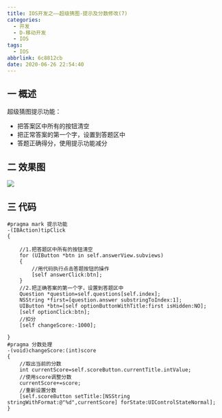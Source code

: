 ```yaml
---
title: IOS开发之——超级猜图-提示及分数修改(7)
categories:
  - 开发
  - D-移动开发
  - IOS
tags:
  - IOS
abbrlink: 6c8812cb
date: 2020-06-26 22:54:40
---
```

## 一 概述

超级猜图提示功能：

* 把答案区中所有的按钮清空
* 把正常答案的第一个字，设置到答题区中
* 答题正确得分，使用提示功能减分

<!--more-->

## 二 效果图

![][1]

## 三 代码

```
#pragma mark 提示功能
-(IBAction)tipClick
{

    //1.把答题区中所有的按钮清空
    for (UIButton *btn in self.answerView.subviews)
    {
        //用代码执行点击答题按钮的操作
        [self answerClick:btn];
    }
    //2.把正确答案的第一个字，设置到答题区中
    Question *question=self.questions[self.index];
    NSString *first=[question.answer substringToIndex:1];
    UIButton *btn=[self optionButtonWithTitle:first isHidden:NO];
    [self optionClick:btn];
    //扣分
    [self changeScore:-1000];

}
#pragma 分数处理
-(void)changeScore:(int)score
{
    //取出当前的分数
    int currentScore=self.scoreButton.currentTitle.intValue;
    //使用score调整分数
    currentScore+=score;
    //重新设置分数
    [self.scoreButton setTitle:[NSString stringWithFormat:@"%d",currentScore] forState:UIControlStateNormal];
}
```


[1]:https://cdn.staticaly.com/gh/PGzxc/CDN/master/blog-ios/ios-chaoji-caitu-tishi.gif